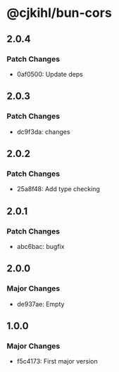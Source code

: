 # @cjkihl/bun-cors

## 2.0.4

### Patch Changes

- 0af0500: Update deps

## 2.0.3

### Patch Changes

- dc9f3da: changes

## 2.0.2

### Patch Changes

- 25a8f48: Add type checking

## 2.0.1

### Patch Changes

- abc6bac: bugfix

## 2.0.0

### Major Changes

- de937ae: Empty

## 1.0.0

### Major Changes

- f5c4173: First major version
